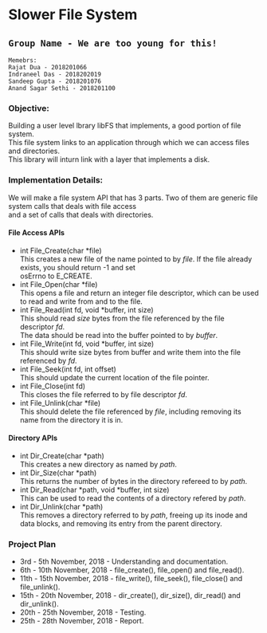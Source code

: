 # Slower File System  
## `Group Name - We are too young for this!`  
`Memebrs:`  
`Rajat Dua - 2018201066`  
`Indraneel Das - 2018202019`  
`Sandeep Gupta - 2018201076`  
`Anand Sagar Sethi - 2018201100`  

### Objective:  
Building a user level lbrary libFS that implements, a good portion of file system.   
This file system links to an application through which we can access files and directories.  
This library will inturn link with a layer that implements a disk.  

### Implementation Details:
We will make a file system API that has 3 parts. Two of them are generic file system calls that deals with file access  
and a set of calls that deals with directories.  

#### File Access APIs  
 - int File_Create(char *file)  
This creates a new file of the name pointed to by _file_. If the file already exists, you should return -1 and set  
osErrno to E_CREATE.  
 - int File_Open(char *file)  
This opens a file and return an integer file descriptor, which can be used to read and write from and to the file.  
 - int File_Read(int fd, void *buffer, int size)  
This should read _size_ bytes from the file referenced by the file descriptor _fd_.  
The data should be read into the buffer pointed to by _buffer_.  
 - int File_Write(int fd, void *buffer, int size)  
This should write size bytes from buffer and write them into the file referenced by _fd_.  
 - int File_Seek(int fd, int offset)  
This should update the current location of the file pointer.  
 - int File_Close(int fd)  
This closes the file referred to by file descriptor _fd_.  
 - int File_Unlink(char *file)  
This should delete the file referenced by _file_, including removing its name from the directory it is in.  
#### Directory APIs  
 - int Dir_Create(char *path)  
This creates a new directory as named by _path_.  
 - int Dir_Size(char *path)  
This returns the number of bytes in the directory refereed to by _path_.  
 - int Dir_Read(char *path, void *buffer, int size)  
This can be used to read the contents of a directory refered by _path_. 
 - int Dir_Unlink(char *path)  
This removes a directory referred to by _path_, freeing up its inode and data blocks, and removing its entry from the parent directory.  
### Project Plan  
- 3rd - 5th November, 2018      -   Understanding and documentation.
- 6th - 10th November, 2018     -   file_create(), file_open() and file_read().
- 11th - 15th November, 2018    -   file_write(),  file_seek(), file_close() and file_unlink().
- 15th - 20th November, 2018    -   dir_create(), dir_size(), dir_read() and dir_unlink().
- 20th - 25th November, 2018    -   Testing.
- 25th - 28th November, 2018    -   Report. 
